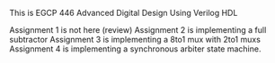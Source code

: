 This is EGCP 446 Advanced Digital Design Using Verilog HDL

Assignment 1 is not here (review)
Assignment 2 is implementing a full subtractor
Assignment 3 is implementing a 8to1 mux with 2to1 muxs
Assignment 4 is implementing a synchronous arbiter state machine.
